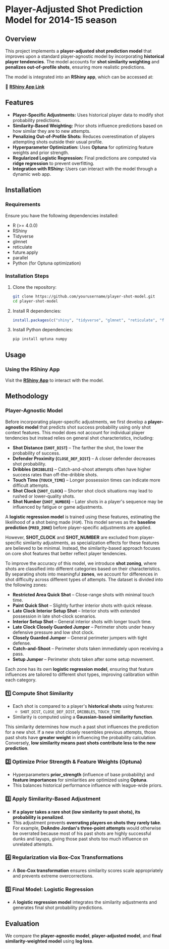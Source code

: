 # Player-Adjusted Shot Prediction Model for 2014-15 season

## Overview

This project implements a **player-adjusted shot prediction model** that improves upon a standard player-agnostic model by incorporating **historical player tendencies**. The model accounts for **shot similarity weighting** and **penalizes out-of-profile shots**, ensuring more realistic predictions.

The model is integrated into an **RShiny app**, which can be accessed at:

🔗 [**RShiny App Link**](https://bndongmo.shinyapps.io/shot_model/)

## Features

- **Player-Specific Adjustments:** Uses historical player data to modify shot probability predictions.
- **Similarity-Based Weighting:** Prior shots influence predictions based on how similar they are to new attempts.
- **Penalizing Out-of-Profile Shots:** Reduces overestimation of players attempting shots outside their usual profile.
- **Hyperparameter Optimization:** Uses **Optuna** for optimizing feature weights and prior strength.
- **Regularized Logistic Regression:** Final predictions are computed via **ridge regression** to prevent overfitting.
- **Integration with RShiny:** Users can interact with the model through a dynamic web app.

## Installation

### Requirements

Ensure you have the following dependencies installed:

- R (>= 4.0.0)
- RShiny
- Tidyverse
- glmnet
- reticulate
- future.apply
- parallel
- Python (for Optuna optimization)

### Installation Steps

1. Clone the repository:
   ```sh
   git clone https://github.com/yourusername/player-shot-model.git
   cd player-shot-model
   ```
2. Install R dependencies:
   ```r
   install.packages(c("shiny", "tidyverse", "glmnet", "reticulate", "future.apply", "parallel"))
   ```
3. Install Python dependencies:
   ```sh
   pip install optuna numpy
   ```

## Usage

### Using the RShiny App

Visit the [**RShiny App**](https://bndongmo.shinyapps.io/shot_model/) to interact with the model.

## Methodology

### Player-Agnostic Model

Before incorporating player-specific adjustments, we first develop a **player-agnostic model** that predicts shot success probability using only shot context features. This model does not account for individual player tendencies but instead relies on general shot characteristics, including:
- **Shot Distance (`SHOT_DIST`)** – The farther the shot, the lower the probability of success.
- **Defender Proximity (`CLOSE_DEF_DIST`)** – A closer defender decreases shot probability.
- **Dribbles (`DRIBBLES`)** – Catch-and-shoot attempts often have higher success rates than off-the-dribble shots.
- **Touch Time (`TOUCH_TIME`)** – Longer possession times can indicate more difficult attempts.
- **Shot Clock (`SHOT_CLOCK`)** – Shorter shot clock situations may lead to rushed or lower-quality shots.
- **Shot Number (`SHOT_NUMBER`)** – Later shots in a player's sequence may be influenced by fatigue or game adjustments.

A **logistic regression model** is trained using these features, estimating the likelihood of a shot being made (`FGM`). This model serves as the **baseline prediction (`PRED_ZONE`)** before player-specific adjustments are applied.

However, **SHOT_CLOCK** and **SHOT_NUMBER** are excluded from player-specific similarity adjustments, as specialization effects for these features are believed to be minimal. Instead, the similarity-based approach focuses on core shot features that better reflect player tendencies.

To improve the accuracy of this model, we introduce **shot zoning**, where shots are classified into different categories based on their characteristics. By separating shots into meaningful **zones**, we account for differences in shot difficulty across different types of attempts. The dataset is divided into the following zones:
- **Restricted Area Quick Shot** – Close-range shots with minimal touch time.
- **Paint Quick Shot** – Slightly further interior shots with quick release.
- **Late Clock Interior Setup Shot** – Interior shots with extended possession in late shot-clock scenarios.
- **Interior Setup Shot** – General interior shots with longer touch time.
- **Late Clock Closely Guarded Jumper** – Perimeter shots under heavy defensive pressure and low shot clock.
- **Closely Guarded Jumper** – General perimeter jumpers with tight defense.
- **Catch-and-Shoot** – Perimeter shots taken immediately upon receiving a pass.
- **Setup Jumper** – Perimeter shots taken after some setup movement.

Each zone has its own **logistic regression model**, ensuring that feature influences are tailored to different shot types, improving calibration within each category.

### 1️⃣ Compute Shot Similarity

- Each shot is compared to a player's **historical shots** using features:
  - `SHOT_DIST`, `CLOSE_DEF_DIST`, `DRIBBLES`, `TOUCH_TIME`
- Similarity is computed using a **Gaussian-based similarity function**.

This similarity determines how much a past shot influences the prediction for a new shot. If a new shot closely resembles previous attempts, those past shots have **greater weight** in influencing the probability calculation. Conversely, **low similarity means past shots contribute less to the new prediction**.

### 2️⃣ Optimize Prior Strength & Feature Weights (Optuna)

- Hyperparameters **prior_strength** (influence of base probability) and **feature importances** for similarities are optimized using **Optuna**.
- This balances historical performance influence with league-wide priors.

### 3️⃣ Apply Similarity-Based Adjustment

- **If a player takes a rare shot (low similarity to past shots), its probability is penalized**.
- This adjustment prevents **overrating players on shots they rarely take**. For example, **DeAndre Jordan's three-point attempts** would otherwise be overrated because most of his past shots are highly successful dunks and layups, giving those past shots too much influence on unrelated attempts.

### 4️⃣ Regularization via Box-Cox Transformations

- A **Box-Cox transformation** ensures similarity scores scale appropriately and prevents extreme overcorrections.

### 5️⃣ Final Model: Logistic Regression

- A **logistic regression model** integrates the similarity adjustments and generates final shot probability predictions.

## Evaluation

We compare the **player-agnostic model**, **player-adjusted model**, and **final similarity-weighted model** using **log loss**.
